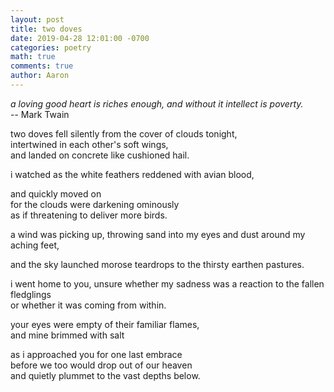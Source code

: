 ```yaml
---
layout: post
title: two doves
date: 2019-04-28 12:01:00 -0700
categories: poetry
math: true
comments: true
author: Aaron
---
```



*a loving good heart is riches enough, and without it intellect is poverty.*  
-- Mark Twain

two doves fell silently from the cover of clouds tonight,  
intertwined in each other's soft wings,  
and landed on concrete like cushioned hail.  

i watched as the white feathers reddened with avian blood,  

and quickly moved on  
for the clouds were darkening ominously  
as if threatening to deliver more birds.  

a wind was picking up, throwing sand into my eyes and dust around my  
aching feet,  

and the sky launched morose teardrops to the thirsty earthen pastures.  

i went home to you, unsure whether my sadness was a reaction to the fallen fledglings  
or whether it was coming from within.  

your eyes were empty of their familiar flames,  
and mine brimmed with salt

as i approached you for one last embrace  
before we too would drop out of our heaven  
and quietly plummet to the vast depths below.  


